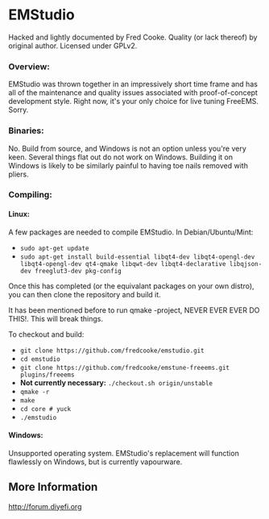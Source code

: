 # EMStudio

Hacked and lightly documented by Fred Cooke. Quality (or lack thereof) by original author. Licensed under GPLv2.

### Overview:

EMStudio was thrown together in an impressively short time frame and has all of the maintenance and quality issues associated with proof-of-concept development style. Right now, it's your only choice for live tuning FreeEMS. Sorry.

### Binaries:

No. Build from source, and Windows is not an option unless you're very keen. Several things flat out do not work on Windows. Building it on Windows is likely to be similarly painful to having toe nails removed with pliers.

### Compiling:

#### Linux:

A few packages are needed to compile EMStudio. In Debian/Ubuntu/Mint:

* `sudo apt-get update`
* `sudo apt-get install build-essential libqt4-dev libqt4-opengl-dev libqt4-opengl-dev qt4-qmake libqwt-dev libqt4-declarative libqjson-dev freeglut3-dev pkg-config`

Once this has completed (or the equivalant packages on your own distro), you can then clone the repository and build it. 

It has been mentioned before to run qmake -project, NEVER EVER EVER DO THIS!. This will break things.

To checkout and build:

* `git clone https://github.com/fredcooke/emstudio.git`
* `cd emstudio`
* `git clone https://github.com/fredcooke/emstune-freeems.git plugins/freeems`
* **Not currently necessary:** `./checkout.sh origin/unstable`
* `qmake -r`
* `make`
* `cd core # yuck`
* `./emstudio`


#### Windows:

Unsupported operating system. EMStudio's replacement will function flawlessly on Windows, but is currently vapourware.

## More Information

http://forum.diyefi.org

